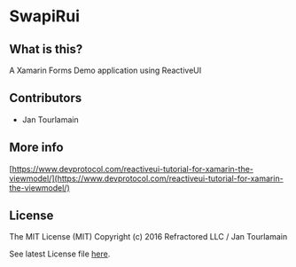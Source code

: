 # SwapiRui


## What is this?
A Xamarin Forms Demo application using ReactiveUI


## Contributors

- Jan Tourlamain

## More info
[https://www.devprotocol.com/reactiveui-tutorial-for-xamarin-the-viewmodel/](https://www.devprotocol.com/reactiveui-tutorial-for-xamarin-the-viewmodel/)

## License

The MIT License (MIT) Copyright (c) 2016 Refractored LLC / Jan Tourlamain

See latest License file [here](https://github.com/jtourlamain/DevProtocol.Xam.SwapiRui/blob/master/LICENSE.md).